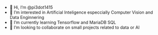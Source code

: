 - 👋 Hi, I’m @pi3dot1415
- 👀 I’m interested in Artificial Inteligence especcially Computer Vision and Data Enginnering
- 🌱 I’m currently learning Tensorflow and MariaDB SQL
- 💞️ I’m looking to collaborate on small projects related to data or AI

<!---
pi3dot1415/pi3dot1415 is a ✨ special ✨ repository because its `README.md` (this file) appears on your GitHub profile.
You can click the Preview link to take a look at your changes.
--->
